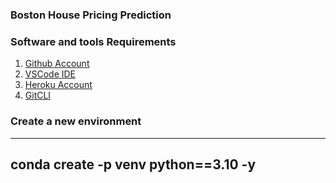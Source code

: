 ### Boston House Pricing Prediction

### Software and tools Requirements

1. [Github Account](https://github.com)
2. [VSCode IDE](https://code.visualstudio.com/)
3. [Heroku Account](https://heroku.com)
4. [GitCLI](https://git-scm.com/book/en/v2/Getting-Started-The-Command-Line)

### Create a new environment 

---
conda create -p venv python==3.10 -y
---